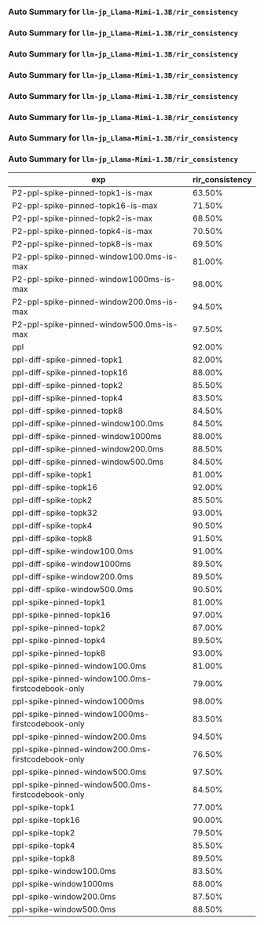 ### Auto Summary for `llm-jp_Llama-Mimi-1.3B/rir_consistency`

### Auto Summary for `llm-jp_Llama-Mimi-1.3B/rir_consistency`

### Auto Summary for `llm-jp_Llama-Mimi-1.3B/rir_consistency`

### Auto Summary for `llm-jp_Llama-Mimi-1.3B/rir_consistency`

### Auto Summary for `llm-jp_Llama-Mimi-1.3B/rir_consistency`

### Auto Summary for `llm-jp_Llama-Mimi-1.3B/rir_consistency`

### Auto Summary for `llm-jp_Llama-Mimi-1.3B/rir_consistency`

### Auto Summary for `llm-jp_Llama-Mimi-1.3B/rir_consistency`

<!-- AUTO-GEN: SPLIT TABLE -->
| exp | rir_consistency |
| --- | --- |
| P2-ppl-spike-pinned-topk1-is-max | 63.50% |
| P2-ppl-spike-pinned-topk16-is-max | 71.50% |
| P2-ppl-spike-pinned-topk2-is-max | 68.50% |
| P2-ppl-spike-pinned-topk4-is-max | 70.50% |
| P2-ppl-spike-pinned-topk8-is-max | 69.50% |
| P2-ppl-spike-pinned-window100.0ms-is-max | 81.00% |
| P2-ppl-spike-pinned-window1000ms-is-max | 98.00% |
| P2-ppl-spike-pinned-window200.0ms-is-max | 94.50% |
| P2-ppl-spike-pinned-window500.0ms-is-max | 97.50% |
| ppl | 92.00% |
| ppl-diff-spike-pinned-topk1 | 82.00% |
| ppl-diff-spike-pinned-topk16 | 88.00% |
| ppl-diff-spike-pinned-topk2 | 85.50% |
| ppl-diff-spike-pinned-topk4 | 83.50% |
| ppl-diff-spike-pinned-topk8 | 84.50% |
| ppl-diff-spike-pinned-window100.0ms | 84.50% |
| ppl-diff-spike-pinned-window1000ms | 88.00% |
| ppl-diff-spike-pinned-window200.0ms | 88.50% |
| ppl-diff-spike-pinned-window500.0ms | 84.50% |
| ppl-diff-spike-topk1 | 81.00% |
| ppl-diff-spike-topk16 | 92.00% |
| ppl-diff-spike-topk2 | 85.50% |
| ppl-diff-spike-topk32 | 93.00% |
| ppl-diff-spike-topk4 | 90.50% |
| ppl-diff-spike-topk8 | 91.50% |
| ppl-diff-spike-window100.0ms | 91.00% |
| ppl-diff-spike-window1000ms | 89.50% |
| ppl-diff-spike-window200.0ms | 89.50% |
| ppl-diff-spike-window500.0ms | 90.50% |
| ppl-spike-pinned-topk1 | 81.00% |
| ppl-spike-pinned-topk16 | 97.00% |
| ppl-spike-pinned-topk2 | 87.00% |
| ppl-spike-pinned-topk4 | 89.50% |
| ppl-spike-pinned-topk8 | 93.00% |
| ppl-spike-pinned-window100.0ms | 81.00% |
| ppl-spike-pinned-window100.0ms-firstcodebook-only | 79.00% |
| ppl-spike-pinned-window1000ms | 98.00% |
| ppl-spike-pinned-window1000ms-firstcodebook-only | 83.50% |
| ppl-spike-pinned-window200.0ms | 94.50% |
| ppl-spike-pinned-window200.0ms-firstcodebook-only | 76.50% |
| ppl-spike-pinned-window500.0ms | 97.50% |
| ppl-spike-pinned-window500.0ms-firstcodebook-only | 84.50% |
| ppl-spike-topk1 | 77.00% |
| ppl-spike-topk16 | 90.00% |
| ppl-spike-topk2 | 79.50% |
| ppl-spike-topk4 | 85.50% |
| ppl-spike-topk8 | 89.50% |
| ppl-spike-window100.0ms | 83.50% |
| ppl-spike-window1000ms | 88.00% |
| ppl-spike-window200.0ms | 87.50% |
| ppl-spike-window500.0ms | 88.50% |
<!-- AUTO-GEN: SPLIT TABLE -->
